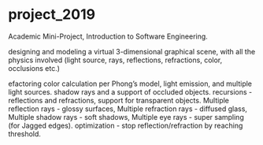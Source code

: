 # project_2019

Academic Mini-Project, Introduction to Software Engineering.

designing and modeling a virtual 3-dimensional graphical scene, 
with all the physics involved (light source, rays, reflections, 
refractions, color, occlusions etc.)

efactoring color calculation per Phong’s model, light emission, and multiple light sources.
shadow rays and a support of occluded objects.
recursions - reflections and refractions, support for transparent objects.
Multiple reflection rays - glossy surfaces, Multiple refraction rays - diffused glass,
Multiple shadow rays - soft shadows, Multiple eye rays - super sampling (for Jagged edges).
optimization - stop reflection/refraction by reaching threshold.
